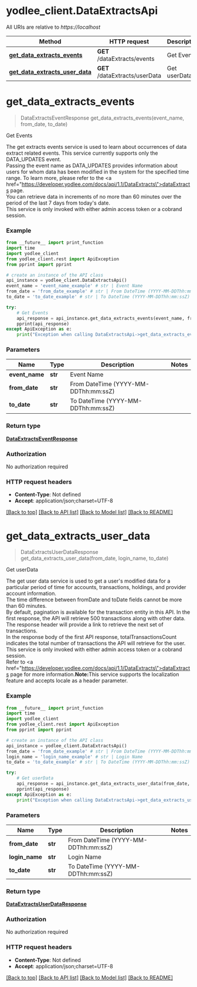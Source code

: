 # yodlee_client.DataExtractsApi

All URIs are relative to *https://localhost*

Method | HTTP request | Description
------------- | ------------- | -------------
[**get_data_extracts_events**](DataExtractsApi.md#get_data_extracts_events) | **GET** /dataExtracts/events | Get Events
[**get_data_extracts_user_data**](DataExtractsApi.md#get_data_extracts_user_data) | **GET** /dataExtracts/userData | Get userData


# **get_data_extracts_events**
> DataExtractsEventResponse get_data_extracts_events(event_name, from_date, to_date)

Get Events

The get extracts events service is used to learn about occurrences of data extract related events. This service currently supports only the DATA_UPDATES event.<br>Passing the event name as DATA_UPDATES provides information about users for whom data has been modified in the system for the specified time range. To learn more, please refer to the <a href=\"https://developer.yodlee.com/docs/api/1.1/DataExtracts\">dataExtracts</a> page.<br>You can retrieve data in increments of no more than 60 minutes over the period of the last 7 days from today's date.<br>This service is only invoked with either admin access token or a cobrand session.<br>

### Example
```python
from __future__ import print_function
import time
import yodlee_client
from yodlee_client.rest import ApiException
from pprint import pprint

# create an instance of the API class
api_instance = yodlee_client.DataExtractsApi()
event_name = 'event_name_example' # str | Event Name
from_date = 'from_date_example' # str | From DateTime (YYYY-MM-DDThh:mm:ssZ)
to_date = 'to_date_example' # str | To DateTime (YYYY-MM-DDThh:mm:ssZ)

try:
    # Get Events
    api_response = api_instance.get_data_extracts_events(event_name, from_date, to_date)
    pprint(api_response)
except ApiException as e:
    print("Exception when calling DataExtractsApi->get_data_extracts_events: %s\n" % e)
```

### Parameters

Name | Type | Description  | Notes
------------- | ------------- | ------------- | -------------
 **event_name** | **str**| Event Name | 
 **from_date** | **str**| From DateTime (YYYY-MM-DDThh:mm:ssZ) | 
 **to_date** | **str**| To DateTime (YYYY-MM-DDThh:mm:ssZ) | 

### Return type

[**DataExtractsEventResponse**](DataExtractsEventResponse.md)

### Authorization

No authorization required

### HTTP request headers

 - **Content-Type**: Not defined
 - **Accept**: application/json;charset=UTF-8

[[Back to top]](#) [[Back to API list]](../README.md#documentation-for-api-endpoints) [[Back to Model list]](../README.md#documentation-for-models) [[Back to README]](../README.md)

# **get_data_extracts_user_data**
> DataExtractsUserDataResponse get_data_extracts_user_data(from_date, login_name, to_date)

Get userData

The get user data service is used to get a user's modified data for a particular period of time for accounts, transactions, holdings, and provider account information.<br>The time difference between fromDate and toDate fields cannot be more than 60 minutes.<br>By default, pagination is available for the transaction entity in this API. In the first response, the API will retrieve 500 transactions along with other data. The response header will provide a link to retrieve the next set of transactions.<br>In the response body of the first API response, totalTransactionsCount indicates the total number of transactions the API will retrieve for the user.<br>This service is only invoked with either admin access token or a cobrand session.<br/>Refer to <a href=\"https://developer.yodlee.com/docs/api/1.1/DataExtracts\">dataExtracts</a> page for more information.<b>Note:</b>This service supports the localization feature and accepts locale as a header parameter.<br>

### Example
```python
from __future__ import print_function
import time
import yodlee_client
from yodlee_client.rest import ApiException
from pprint import pprint

# create an instance of the API class
api_instance = yodlee_client.DataExtractsApi()
from_date = 'from_date_example' # str | From DateTime (YYYY-MM-DDThh:mm:ssZ)
login_name = 'login_name_example' # str | Login Name
to_date = 'to_date_example' # str | To DateTime (YYYY-MM-DDThh:mm:ssZ)

try:
    # Get userData
    api_response = api_instance.get_data_extracts_user_data(from_date, login_name, to_date)
    pprint(api_response)
except ApiException as e:
    print("Exception when calling DataExtractsApi->get_data_extracts_user_data: %s\n" % e)
```

### Parameters

Name | Type | Description  | Notes
------------- | ------------- | ------------- | -------------
 **from_date** | **str**| From DateTime (YYYY-MM-DDThh:mm:ssZ) | 
 **login_name** | **str**| Login Name | 
 **to_date** | **str**| To DateTime (YYYY-MM-DDThh:mm:ssZ) | 

### Return type

[**DataExtractsUserDataResponse**](DataExtractsUserDataResponse.md)

### Authorization

No authorization required

### HTTP request headers

 - **Content-Type**: Not defined
 - **Accept**: application/json;charset=UTF-8

[[Back to top]](#) [[Back to API list]](../README.md#documentation-for-api-endpoints) [[Back to Model list]](../README.md#documentation-for-models) [[Back to README]](../README.md)

